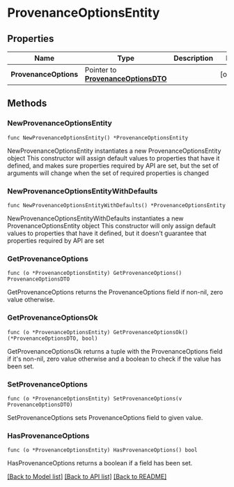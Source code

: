 # ProvenanceOptionsEntity

## Properties

Name | Type | Description | Notes
------------ | ------------- | ------------- | -------------
**ProvenanceOptions** | Pointer to [**ProvenanceOptionsDTO**](ProvenanceOptionsDTO.md) |  | [optional] 

## Methods

### NewProvenanceOptionsEntity

`func NewProvenanceOptionsEntity() *ProvenanceOptionsEntity`

NewProvenanceOptionsEntity instantiates a new ProvenanceOptionsEntity object
This constructor will assign default values to properties that have it defined,
and makes sure properties required by API are set, but the set of arguments
will change when the set of required properties is changed

### NewProvenanceOptionsEntityWithDefaults

`func NewProvenanceOptionsEntityWithDefaults() *ProvenanceOptionsEntity`

NewProvenanceOptionsEntityWithDefaults instantiates a new ProvenanceOptionsEntity object
This constructor will only assign default values to properties that have it defined,
but it doesn't guarantee that properties required by API are set

### GetProvenanceOptions

`func (o *ProvenanceOptionsEntity) GetProvenanceOptions() ProvenanceOptionsDTO`

GetProvenanceOptions returns the ProvenanceOptions field if non-nil, zero value otherwise.

### GetProvenanceOptionsOk

`func (o *ProvenanceOptionsEntity) GetProvenanceOptionsOk() (*ProvenanceOptionsDTO, bool)`

GetProvenanceOptionsOk returns a tuple with the ProvenanceOptions field if it's non-nil, zero value otherwise
and a boolean to check if the value has been set.

### SetProvenanceOptions

`func (o *ProvenanceOptionsEntity) SetProvenanceOptions(v ProvenanceOptionsDTO)`

SetProvenanceOptions sets ProvenanceOptions field to given value.

### HasProvenanceOptions

`func (o *ProvenanceOptionsEntity) HasProvenanceOptions() bool`

HasProvenanceOptions returns a boolean if a field has been set.


[[Back to Model list]](../README.md#documentation-for-models) [[Back to API list]](../README.md#documentation-for-api-endpoints) [[Back to README]](../README.md)


